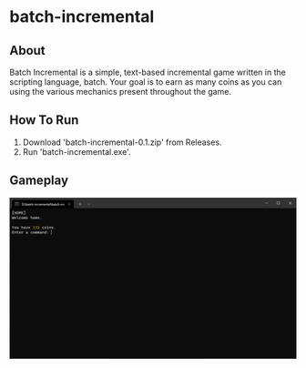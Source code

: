 # batch-incremental

## About
Batch Incremental is a simple, text-based incremental game written in the scripting language, batch. Your goal is to earn as many coins as you can using the various mechanics present throughout the game.

## How To Run
1. Download 'batch-incremental-0.1.zip' from Releases.
2. Run 'batch-incremental.exe'.

## Gameplay

![Home Menu](/home.png)
